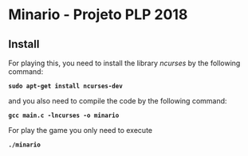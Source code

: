 # Minario - Projeto PLP 2018

## Install
For playing this, you need to install the library _ncurses_ by the following command:

**```sudo apt-get install ncurses-dev```**

and you also need to compile the code by the following command:

**```gcc main.c -lncurses -o minario```**

For play the game you only need to execute

**```./minario```**


